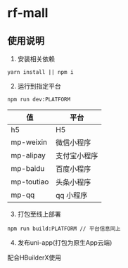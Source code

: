 # rf-mall

## 使用说明
1. 安装相关依赖
```
yarn install || npm i
```

2. 运行到指定平台

```
npm run dev:PLATFORM
```
值 | 平台
---|---
h5 | H5
mp-weixin | 微信小程序
mp-alipay | 支付宝小程序
mp-baidu | 百度小程序
mp-toutiao | 头条小程序
mp-qq | qq 小程序


3. 打包至线上部署
```
npm run build:PLATFORM // 平台信息同上
```

4. 发布uni-app(打包为原生App云端)

配合HBuilderX使用
